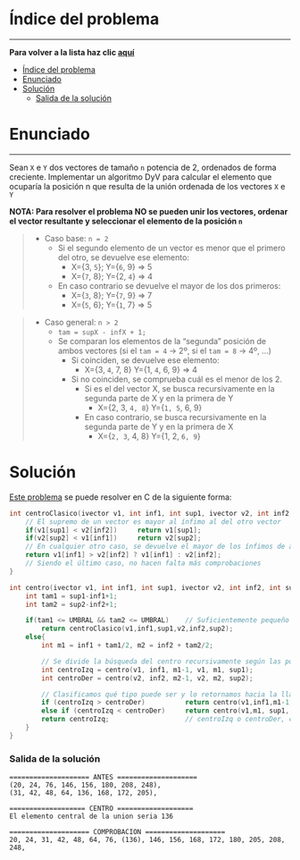 # Índice del problema

***

**Para volver a la lista haz clic [aquí](./Index.md)**

<!-- TOC -->
* [Índice del problema](#índice-del-problema)
* [Enunciado](#enunciado)
* [Solución](#solución)
    * [Salida de la solución](#salida-de-la-solución)
<!-- TOC -->

# Enunciado

***

Sean ``X`` e ``Y`` dos vectores de tamaño ``n`` potencia de 2, ordenados de
forma creciente. Implementar un algoritmo DyV para calcular el
elemento que ocuparía la posición n que resulta de la unión ordenada
de los vectores ``X`` e ``Y``

**NOTA: Para resolver el problema NO se pueden unir los vectores, ordenar
el vector resultante y seleccionar el elemento de la posición ``n``**

> - Caso base: ``n = 2``
>    - Si el segundo elemento de un vector es menor que el primero del
>      otro, se devuelve ese elemento:
>      - X={3, ``5``}; Y={``6``, 9} => 5 
>      - X={``7``, 8}; Y={2, ``4``} => 4 
>    - En caso contrario se devuelve el mayor de los dos primeros:
>      - X={``3``, 8}; Y={``7``, 9} => 7
>      - X={``5``, 6}; Y={``1``, 7} => 5

> - Caso general: ``n > 2``
>   - ``tam = supX - infX + 1;`` 
>   - Se comparan los elementos de la “segunda” posición de ambos 
>     vectores (si el ``tam = 4`` → 2º, si el ``tam = 8`` → 4º, …)
>     - Si coinciden, se devuelve ese elemento:
>       - X={3, ``4``, 7, 8} Y={1, ``4``, 6, 9} => 4
>     - Si no coinciden, se comprueba cuál es el menor de los 2.
>       - Si es el del vector X, se busca recursivamente en la 
>         segunda parte de X y en la primera de Y
>         - X={2, 3, ``4, 8``} Y={``1, 5``, 6, 9} 
>       - En caso contrario, se busca recursivamente en la segunda 
>         parte de Y y en la primera de X
>         - X={``2, 3``, 4, 8} Y={1, 2, ``6, 9``}

# Solución
[Este problema](#enunciado) se puede resolver en C de la siguiente forma:

```c
int centroClasico(ivector v1, int inf1, int sup1, ivector v2, int inf2, int sup2){
    // El supremo de un vector es mayor al ínfimo al del otro vector
    if(v1[sup1] < v2[inf2])     return v1[sup1];
    if(v2[sup2] < v1[inf1])     return v2[sup2];
    // En cualquier otro caso, se devuelve el mayor de los ínfimos de ambos vectores
    return v1[inf1] > v2[inf2] ? v1[inf1] : v2[inf2];
    // Siendo el último caso, no hacen falta más comprobaciones
}

int centro(ivector v1, int inf1, int sup1, ivector v2, int inf2, int sup2) {
    int tam1 = sup1-inf1+1;
    int tam2 = sup2-inf2+1;

    if(tam1 <= UMBRAL && tam2 <= UMBRAL)    // Suficientemente pequeño
        return centroClasico(v1,inf1,sup1,v2,inf2,sup2);
    else{
        int m1 = inf1 + tam1/2, m2 = inf2 + tam2/2;

        // Se divide la búsqueda del centro recursivamente según las posiciones de infimo-supremo
        int centroIzq = centro(v1, inf1, m1-1, v1, m1, sup1);
        int centroDer = centro(v2, inf2, m2-1, v2, m2, sup2);

        // Clasificamos qué tipo puede ser y lo retornamos hacia la llamada anterior
        if (centroIzq > centroDer)          return centro(v1,inf1,m1-1, v2,m2, sup2);
        else if (centroIzq < centroDer)     return centro(v1,m1, sup1,  v2,inf2,m2-1);
        return centroIzq;                   // centroIzq o centroDer, cualquiera de los dos vale
    }
}
```

### Salida de la solución

```
==================== ANTES ====================
(20, 24, 76, 146, 156, 180, 208, 248),
(31, 42, 48, 64, 136, 168, 172, 205),

=================== CENTRO ===================
El elemento central de la union seria 136

==================== COMPROBACION ====================
20, 24, 31, 42, 48, 64, 76, (136), 146, 156, 168, 172, 180, 205, 208, 248,
```
